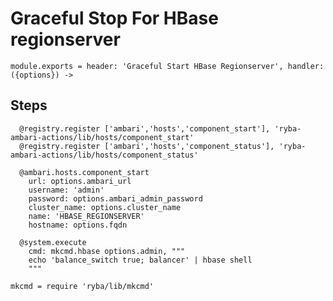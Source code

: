 
# Graceful Stop For HBase regionserver

    module.exports = header: 'Graceful Start HBase Regionserver', handler: ({options}) ->

## Steps

      @registry.register ['ambari','hosts','component_start'], 'ryba-ambari-actions/lib/hosts/component_start'
      @registry.register ['ambari','hosts','component_status'], 'ryba-ambari-actions/lib/hosts/component_status'

      @ambari.hosts.component_start
        url: options.ambari_url
        username: 'admin'
        password: options.ambari_admin_password
        cluster_name: options.cluster_name
        name: 'HBASE_REGIONSERVER'
        hostname: options.fqdn
        
      @system.execute
        cmd: mkcmd.hbase options.admin, """
        echo 'balance_switch true; balancer' | hbase shell
        """
      
    mkcmd = require 'ryba/lib/mkcmd'
